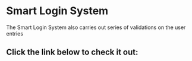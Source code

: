 # Smart Login System
The Smart Login System also carries out series of validations on the user entries
## Click the link below to check it out:

